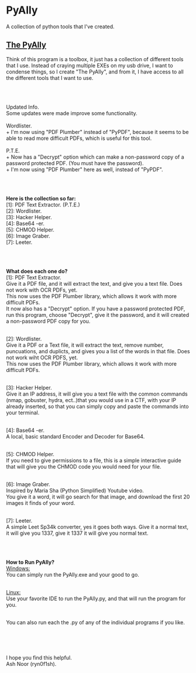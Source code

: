 # PyAlly
A collection of python tools that I've created.
<h2><u>The PyAlly</u></h2>

<p>
Think of this program is a toolbox, it just has a collection of different tools that I use. Instead of craying multiple EXEs on my usb drive, I want to condense things, so I create "The PyAlly", and from it, I have access to all the different tools that I want to use.
</p>

</br></br>
<p>
Updated Info.
</br>Some updates were made improve some functionality.
</br>
</br>Wordlister.
</br>+ I'm now using "PDF Plumber" instead of "PyPDF", because it seems to be able to read more difficult PDFs, which is useful for this tool.
</br>
</br>P.T.E. 
</br>+ Now has a "Decrypt" option which can make a non-password copy of a password protected PDF. (You must have the password).
</br>+ I'm now using "PDF Plumber" here as well, instead of "PyPDF".
</p>
</br></br>

<p>
<b>Here is the collection so far:</b>
</br>[1]: PDF Text Extractor. (P.T.E.)
</br>[2]: Wordlister. 
</br>[3]: Hacker Helper. 
</br>[4]: Base64 -er.
</br>[5]: CHMOD Helper.
</br>[6]: Image Graber.
</br>[7]: Leeter.
</p>


</br></br>

<p>
<b>What does each one do?</b>
</br>[1]: PDF Text Extractor.
</br>Give it a PDF file, and it will extract the text, and give you a text file. Does not work with OCR PDFs, yet.
</br>This now uses the PDF Plumber library, which allows it work with more difficult PDFs.
</br>It now also has a "Decrypt" option. If you have a password protected PDF, run this program, choose "Decrypt", give it the password, and it will created a non-password PDF copy for you.

</br>[2]: Wordlister. 
</br>Give it a PDF or a Text file, it will extract the text, remove number, puncuations, and duplicts, and gives you a list of the words in that file. Does not work wiht OCR PDFS, yet.
</br>This now uses the PDF Plumber library, which allows it work with more difficult PDFs.

</br>[3]: Hacker Helper. 
</br>Give it an IP address, it will give you a text file with the common commands (nmap, gobuster, hydra, ect..)that you would use in a CTF, with your IP already inserted, so that you can simply copy and paste the commands into your terminal.

</br>[4]: Base64 -er.
</br>A local, basic standard Encoder and Decoder for Base64.

</br>[5]: CHMOD Helper.
</br>If you need to give permissions to a file, this is a simple interactive guide that will give you the CHMOD code you would need for your file.

</br>[6]: Image Graber.
</br>Inspired by Maria Sha (Python Simplified) Youtube video.
</br>You give it a word, it will go search for that image, and download the first 20 images it finds of your word.

</br>[7]: Leeter.
</br>A simple Leet Sp34k converter, yes it goes both ways. Give it a normal text, it will give you 1337, give it 1337 it will give you normal text.
</p>


</br></br>

<p>
<b>How to Run PyAlly?</b>
</br><u>Windows:</u> 
</br>You can simply run the PyAlly.exe and your good to go.

</br><u>Linux:</u>
</br>Use your favorite IDE to run the PyAlly.py, and that will run the program for you.

</br>You can also run each the .py of any of the individual programs if you like.
</p>


<br><br>

<p>
</br>I hope you find this helpful.
</br>Ash Noor (ryn0f1sh).
</p>

